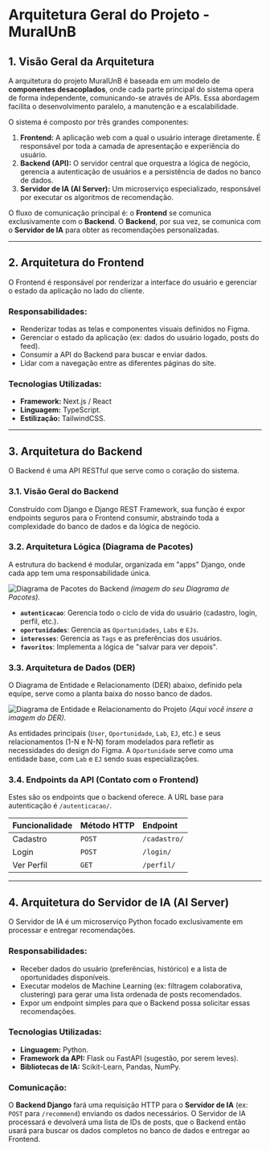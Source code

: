 # Arquitetura Geral do Projeto - MuralUnB

## 1. Visão Geral da Arquitetura

A arquitetura do projeto MuralUnB é baseada em um modelo de **componentes desacoplados**, onde cada parte principal do sistema opera de forma independente, comunicando-se através de APIs. Essa abordagem facilita o desenvolvimento paralelo, a manutenção e a escalabilidade.

O sistema é composto por três grandes componentes:

1.  **Frontend:** A aplicação web com a qual o usuário interage diretamente. É responsável por toda a camada de apresentação e experiência do usuário.
2.  **Backend (API):** O servidor central que orquestra a lógica de negócio, gerencia a autenticação de usuários e a persistência de dados no banco de dados.
3.  **Servidor de IA (AI Server):** Um microserviço especializado, responsável por executar os algoritmos de recomendação.

O fluxo de comunicação principal é: o **Frontend** se comunica exclusivamente com o **Backend**. O **Backend**, por sua vez, se comunica com o **Servidor de IA** para obter as recomendações personalizadas.

---

## 2. Arquitetura do Frontend

O Frontend é responsável por renderizar a interface do usuário e gerenciar o estado da aplicação no lado do cliente.

### Responsabilidades:
* Renderizar todas as telas e componentes visuais definidos no Figma.
* Gerenciar o estado da aplicação (ex: dados do usuário logado, posts do feed).
* Consumir a API do Backend para buscar e enviar dados.
* Lidar com a navegação entre as diferentes páginas do site.

### Tecnologias Utilizadas:
* **Framework:** Next.js / React 
* **Linguagem:** TypeScript.
* **Estilização:** TailwindCSS.

---

## 3. Arquitetura do Backend

O Backend é uma API RESTful que serve como o coração do sistema.

### 3.1. Visão Geral do Backend
Construído com Django e Django REST Framework, sua função é expor endpoints seguros para o Frontend consumir, abstraindo toda a complexidade do banco de dados e da lógica de negócio.

### 3.2. Arquitetura Lógica (Diagrama de Pacotes)

A estrutura do backend é modular, organizada em "apps" Django, onde cada app tem uma responsabilidade única.

![Diagrama de Pacotes do Backend](img/diagrama_pacotes.png)
*(imagem do seu Diagrama de Pacotes).*

* **`autenticacao`**: Gerencia todo o ciclo de vida do usuário (cadastro, login, perfil, etc.).
* **`oportunidades`**: Gerencia as `Oportunidades`, `Labs` e `EJs`.
* **`interesses`**: Gerencia as `Tags` e as preferências dos usuários.
* **`favoritos`**: Implementa a lógica de "salvar para ver depois".

### 3.3. Arquitetura de Dados (DER)

O Diagrama de Entidade e Relacionamento (DER) abaixo, definido pela equipe, serve como a planta baixa do nosso banco de dados.

![Diagrama de Entidade e Relacionamento do Projeto](img/DER_MuralUnB.png)
*(Aqui você insere a imagem do DER).*

As entidades principais (`User`, `Oportunidade`, `Lab`, `EJ`, etc.) e seus relacionamentos (1-N e N-N) foram modelados para refletir as necessidades do design do Figma. A `Oportunidade` serve como uma entidade base, com `Lab` e `EJ` sendo suas especializações.

### 3.4. Endpoints da API (Contato com o Frontend)

Estes são os endpoints que o backend oferece. A URL base para autenticação é `/autenticacao/`.

| Funcionalidade | Método HTTP | Endpoint |
| :--- | :--- | :--- |
| Cadastro | `POST` | `/cadastro/` |
| Login | `POST` | `/login/` |
| Ver Perfil | `GET` | `/perfil/` |

---

## 4. Arquitetura do Servidor de IA (AI Server)

O Servidor de IA é um microserviço Python focado exclusivamente em processar e entregar recomendações.

### Responsabilidades:
* Receber dados do usuário (preferências, histórico) e a lista de oportunidades disponíveis.
* Executar modelos de Machine Learning (ex: filtragem colaborativa, clustering) para gerar uma lista ordenada de posts recomendados.
* Expor um endpoint simples para que o Backend possa solicitar essas recomendações.

### Tecnologias Utilizadas:
* **Linguagem:** Python.
* **Framework da API:** Flask ou FastAPI (sugestão, por serem leves).
* **Bibliotecas de IA:** Scikit-Learn, Pandas, NumPy.

### Comunicação:
O **Backend Django** fará uma requisição HTTP para o **Servidor de IA** (ex: `POST` para `/recommend`) enviando os dados necessários. O Servidor de IA processará e devolverá uma lista de IDs de posts, que o Backend então usará para buscar os dados completos no banco de dados e entregar ao Frontend.
